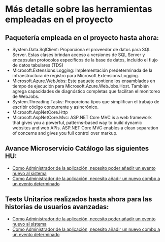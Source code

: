 # Más detalle sobre las herramientas empleadas en el proyecto

## Paquetería empleada en el proyecto hasta ahora:

- System.Data.SqlClient: Proporciona el proveedor de datos para SQL Server. Estas clases brindan acceso a versiones de SQL Server y encapsulan protocolos específicos de la base de datos, incluido el flujo de datos tabulares (TDS)
- Microsoft.Extensions.Logging: Implementación predeterminada de la infraestructura de registro para Microsoft.Extensions.Logging.
- Microsoft.Azure.WebJobs: Este paquete contiene los ensamblados en tiempo de ejecución para Microsoft.Azure.WebJobs.Host. También agrega capacidades de diagnóstico completas que facilitan el monitoreo de WebJobs.
- System.Threading.Tasks: Proporciona tipos que simplifican el trabajo de escribir código concurrente y asincrónico.
- Microsoft.AspNetCore.Http
- Microsoft.AspNetCore.Mvc: ASP.NET Core MVC is a web framework that gives you a powerful, patterns-based way to build dynamic websites and web APIs. ASP.NET Core MVC enables a clean separation of concerns and gives you full control over markup.

## Avance Microservicio Catálogo las siguientes HU:

- [Como Administrador de la aplicación, necesito poder añadir un evento nuevo al sistema](https://github.com/ccvaillant1992/UniTradicional/blob/master/Functions/Catalogo.cs)
- [Como Administrador de la aplicación, necesito añadir un nuevo combo a un evento determinado](https://github.com/ccvaillant1992/UniTradicional/blob/master/Functions/Catalogo.cs)


## Tests Unitarios realizados hasta ahora para las historias de usuarios avanzadas:

- [Como Administrador de la aplicación, necesito poder añadir un evento nuevo al sistema](https://github.com/ccvaillant1992/UniTradicional/blob/master/Functions.Test/UnitTest1.cs)
- [Como Administrador de la aplicación, necesito añadir un nuevo combo a un evento determinado](https://github.com/ccvaillant1992/UniTradicional/blob/master/Functions.Test/UnitTest1.cs)




